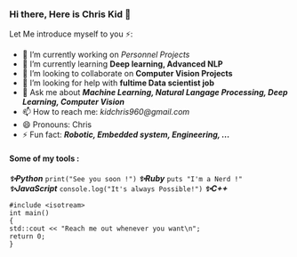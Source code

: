 ### Hi there, Here is Chris Kid 👋

<!--
**Kidchris/Kidchris** is a ✨ _special_ ✨ repository because its `README.md` (this file) appears on your GitHub profile.
-->

Let Me introduce myself to you ⚡:

- 🔭 I’m currently working on *Personnel Projects*
- 🌱 I’m currently learning **Deep learning, Advanced NLP**
- 👯 I’m looking to collaborate on **Computer Vision Projects**
- 🤔 I’m looking for help with **fultime Data scientist job**
- 💬 Ask me about  ***Machine Learning, Natural Langage Processing, Deep Learning, Computer Vision***
- 📫 How to reach me: _kidchris960@gmail.com_
- 😄 Pronouns: Chris
- ⚡ Fun fact: ***Robotic, Embedded system, Engineering, ...***

#### Some of my tools :
***✨Python***
```print("See you soon !")``` 
***✨Ruby***
```puts "I'm a Nerd !"```
***✨JavaScript***
```console.log("It's always Possible!")```
***✨C++***
```
#include <isotream>
int main()
{
std::cout << "Reach me out whenever you want\n";
return 0;
}
```
